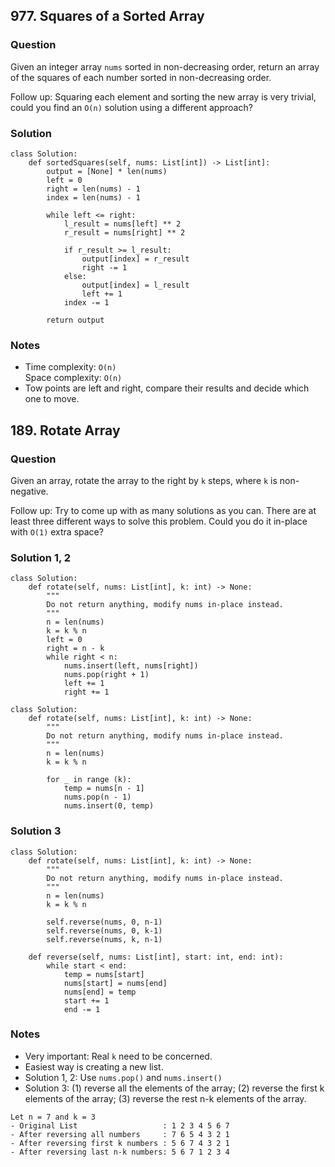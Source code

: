 ## 977. Squares of a Sorted Array
### Question
Given an integer array `nums` sorted in non-decreasing order, return an array of the squares of each number sorted in non-decreasing order.

Follow up: Squaring each element and sorting the new array is very trivial, could you find an `O(n)` solution using a different approach?

### Solution
```
class Solution:
    def sortedSquares(self, nums: List[int]) -> List[int]:
        output = [None] * len(nums)
        left = 0
        right = len(nums) - 1
        index = len(nums) - 1
        
        while left <= right:
            l_result = nums[left] ** 2
            r_result = nums[right] ** 2
            
            if r_result >= l_result:
                output[index] = r_result
                right -= 1
            else:
                output[index] = l_result
                left += 1
            index -= 1
            
        return output
```
### Notes
- Time complexity: `O(n)`  
  Space complexity: `O(n)`
- Tow points are left and right, compare their results and decide which  one to move.

## 189. Rotate Array
### Question
Given an array, rotate the array to the right by `k` steps, where `k` is non-negative.

Follow up: Try to come up with as many solutions as you can. There are at least three different ways to solve this problem.
Could you do it in-place with `O(1)` extra space?
### Solution 1, 2
```
class Solution:
    def rotate(self, nums: List[int], k: int) -> None:
        """
        Do not return anything, modify nums in-place instead.
        """
        n = len(nums)
        k = k % n       
        left = 0
        right = n - k
        while right < n:
            nums.insert(left, nums[right])
            nums.pop(right + 1)
            left += 1
            right += 1

class Solution:
    def rotate(self, nums: List[int], k: int) -> None:
        """
        Do not return anything, modify nums in-place instead.
        """
        n = len(nums)
        k = k % n
        
        for _ in range (k):
            temp = nums[n - 1]
            nums.pop(n - 1)
            nums.insert(0, temp)
```
### Solution 3
```
class Solution:
    def rotate(self, nums: List[int], k: int) -> None:
        """
        Do not return anything, modify nums in-place instead.
        """
        n = len(nums)
        k = k % n
        
        self.reverse(nums, 0, n-1)
        self.reverse(nums, 0, k-1)
        self.reverse(nums, k, n-1)
        
    def reverse(self, nums: List[int], start: int, end: int):
        while start < end:
            temp = nums[start]
            nums[start] = nums[end]
            nums[end] = temp
            start += 1
            end -= 1
```
### Notes
- Very important: Real `k` need to be concerned.
- Easiest way is creating a new list.
- Solution 1, 2: Use `nums.pop()` and `nums.insert()`
- Solution 3: (1) reverse all the elements of the array; (2) reverse the first k elements of the array; (3) reverse the rest n-k elements of the array.
```
Let n = 7 and k = 3
- Original List                   : 1 2 3 4 5 6 7
- After reversing all numbers     : 7 6 5 4 3 2 1
- After reversing first k numbers : 5 6 7 4 3 2 1
- After reversing last n-k numbers: 5 6 7 1 2 3 4 
```